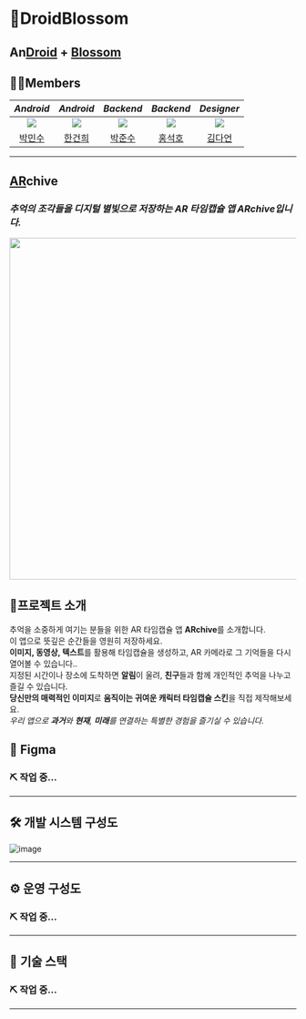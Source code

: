 # 🌸DroidBlossom
## An<u>Droid</u> + <u>Blossom</u> </h2>

## 👫🏻Members

|                             _Android_                              |                             _Android_                              |                             _Backend_                              |                                                 _Backend_                                                  |                           _Designer_                            |
|:------------------------------------------------------------------:|:------------------------------------------------------------------:|:------------------------------------------------------------------:|:----------------------------------------------------------------------------------------------------------:|:---------------------------------------------------------------:|
| ![](https://avatars.githubusercontent.com/u/69802523?v=4&size=150) | ![](https://avatars.githubusercontent.com/u/77563098?v=4&size=150) | ![](https://avatars.githubusercontent.com/u/97604953?v=4&size=150) | ![](https://avatars.githubusercontent.com/u/68144059?s=150&u=995d25ffc8790bd29ae999a25662c0cace3ddeeb&v=4) | ![](https://avatars.githubusercontent.com/u/87162492?v=4&s=150) |
|                 [박민수](https://github.com/comst19)                  |               [한건희](https://github.com/hangunhee39)                |             [박준수](https://github.com/GaBaljaintheroom)             |                                   [홍석호](https://github.com/seokho-1116)                                    |            [김다언](https://github.com/frozen-seaweed)             |

---
## <u>AR</u>chive
### _추억의 조각들을 디지털 별빛으로 저장하는 AR 타임캡슐 앱 ARchive입니다._

<img src="https://github.com/tukcomCD2024/DroidBlossom/assets/68144059/0111eb1d-49a0-4582-9f1d-c67270f88e48" width="600px" height="auto">

## 💊프로젝트 소개
추억을 소중하게 여기는 분들을 위한 AR 타임캡슐 앱 **ARchive**를 소개합니다.
<br>이 앱으로 뜻깊은 순간들을 영원히 저장하세요.
<br>**이미지, 동영상, 텍스트**를 활용해 타임캡슐을 생성하고, AR 카메라로 그 기억들을 다시 열어볼 수 있습니다.. 
<br>지정된 시간이나 장소에 도착하면 **알림**이 울려, **친구**들과 함께 개인적인 추억을 나누고 즐길 수 있습니다. 
<br>**당신만의 매력적인 이미지**로 **움직이는 귀여운 캐릭터 타임캡슐 스킨**을 직접 제작해보세요.
<br>_우리 앱으로 **과거**와 **현재**, **미래**를 연결하는 특별한 경험을 즐기실 수 있습니다._

## 🎨 Figma

### ⛏️ 작업 중...

---

## 🛠 개발 시스템 구성도

![image](https://github.com/tukcomCD2024/DroidBlossom/assets/68144059/c3116c5f-cc50-461b-8b3a-24a0566ed7e4)

---

## ⚙️ 운영 구성도

### ⛏️ 작업 중...

---

## 🦾 기술 스택
### ⛏️ 작업 중...

---